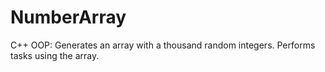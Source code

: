 # NumberArray

C++ OOP: Generates an array with a thousand random integers. Performs tasks using the array.
